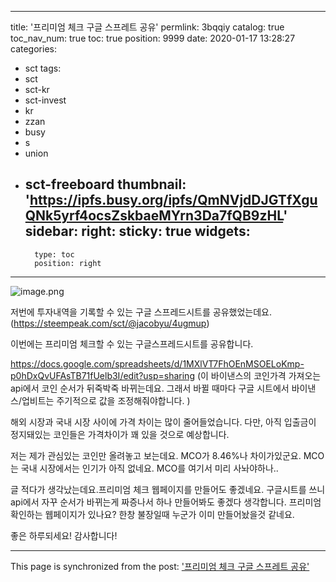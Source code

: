 
---
title: '프리미엄 체크 구글 스프레트 공유'
permlink: 3bqqiy
catalog: true
toc_nav_num: true
toc: true
position: 9999
date: 2020-01-17 13:28:27
categories:
- sct
tags:
- sct
- sct-kr
- sct-invest
- kr
- zzan
- busy
- s
- union
- sct-freeboard
thumbnail: 'https://ipfs.busy.org/ipfs/QmNVjdDJGTfXguQNk5yrf4ocsZskbaeMYrn3Da7fQB9zHL'
sidebar:
    right:
        sticky: true
widgets:
    -
        type: toc
        position: right
---



![image.png](https://ipfs.busy.org/ipfs/QmNVjdDJGTfXguQNk5yrf4ocsZskbaeMYrn3Da7fQB9zHL)

저번에 투자내역을 기록할 수 있는 구글 스프레드시트를 공유했었는데요.
(https://steempeak.com/sct/@jacobyu/4ugmup)

이번에는 프리미엄 체크할 수 있는 구글스프레드시트를 공유합니다.


https://docs.google.com/spreadsheets/d/1MXlVT7FhOEnMSOELoKmp-p0hDxQvUFAsTB71fUelb3I/edit?usp=sharing
(이 바이낸스의 코인가격 가져오는 api에서 코인 순서가 뒤죽박죽 바뀌는데요. 그래서 바뀔 때마다 구글 시트에서 바이낸스/업비트는 주기적으로 값을 조정해줘야합니다. )


해외 시장과 국내 시장 사이에 가격 차이는 많이 줄어들었습니다. 다만, 아직 입출금이 정지돼있는 코인들은 가격차이가 꽤 있을 것으로 예상합니다. 

저는 제가 관심있는 코인만 올려놓고 보는데요. MCO가 8.46%나 차이가있군요. MCO는 국내 시장에서는 인기가 아직 없네요.  MCO를 여기서 미리 사놔야하나.. 


글 적다가 생각났는데요.프리미엄 체크 웹페이지를 만들어도 좋겠네요. 구글시트를 쓰니 api에서 자꾸 순서가 바뀌는게 짜증나서 하나 만들어봐도 좋겠다 생각합니다. 프리미엄 확인하는 웹페이지가 있나요? 한창 불장일때 누군가 이미 만들어놨을것 같네요.

좋은 하루되세요!
감사합니다!

- - -

This page is synchronized from the post: ['프리미엄 체크 구글 스프레트 공유'](https://steemit.com/@jacobyu/3bqqiy)
